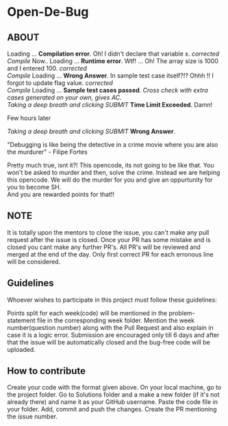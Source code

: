 # Open-De-Bug
## ABOUT
Loading ... <b>Compilation error</b>. Oh! I didn't declare that variable x. *corrected* </br>
*Compile* Now.. Loading ... <b>Runtime error</b>. Wtf! ... Oh! The array size is 1000 and I entered 100. *corrected* </br>
*Compile* Loading ... <b>Wrong Answer</b>. In sample test case itself?!? Ohhh !! I forgot to update flag value. *corrected* </br>
*Compile* Loading ... <b>Sample test cases passed</b>. *Cross check with extra cases generated on your own, gives AC.* </br>
*Taking a deep breath and clicking SUBMIT* <b>Time Limit Exceeded</b>. Damn!

Few hours later

*Taking a deep breath and clicking SUBMIT* <b>Wrong Answer</b>.

"Debugging is like being the detective in a crime movie where you are also the murdurer" - Filipe Fortes

Pretty much true, isnt it?! This opencode, its not going to be like that. You won't be asked to murder and then, solve the crime. Instead we are helping this opencode. We will do the murder for you and give an oppurtunity for you to become SH.
</br>And you are rewarded points for that!!


## NOTE
It is totally upon the mentors to close the issue, you can't make any pull request after the issue is closed. Once your PR has some mistake and is closed you cant make any further PR's. All PR's will be reviewed and merged at the end of the day. Only first correct PR for each erronous line will be considered.

## Guidelines
Whoever wishes to participate in this project must follow these guidelines:

Points split for each week(code) will be mentioned in the problem-statement file in the corresponding week folder.
Mention the week number(question number) along with the Pull Request and also explain in case it is a logic error.
Submission are encouraged only till 6 days and after that the issue will be automatically closed and the bug-free code will be uploaded.

## How to contribute
Create your code with the format given above.
On your local machine, go to the project folder.
Go to Solutions folder and a make a new folder (if it's not already there) and name it as your GitHub username.
Paste the code file in your folder.
Add, commit and push the changes.
Create the PR mentioning the issue number.
